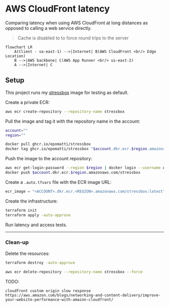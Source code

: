 # AWS CloudFront latency

Comparing latency when using AWS CloudFront at long distances as opposed to calling a web service directly.

> Cache is disabled to to force round trips to the server

```mermaid
flowchart LR
    A(Client - sa-east-1) -->|Internet| B(AWS CloudFront <br/> Edge Location)
    B -->|AWS backbone| C(AWS App Runner <br/> us-east-2)
    A -->|Internet| C
```


## Setup

This project runs my [stressbox][1] image for testing as default. 

Create a private ECR:

```sh
aws ecr create-repository --repository-name stressbox
```

Pull the image and tag it with the repository name in the account:

```sh
account=""
region=""

docker pull ghcr.io/epomatti/stressbox
docker tag ghcr.io/epomatti/stressbox "$account.dkr.ecr.$region.amazonaws.com/stressbox"
```

Push the image to the account repository:

```sh
aws ecr get-login-password --region $region | docker login --username AWS --password-stdin $account.dkr.ecr.$region.amazonaws.com
docker push $account.dkr.ecr.$region.amazonaws.com/stressbox
```

Create a `.auto.tfvars` file with the ECR image URL:

```terraform
ecr_image = "<ACCOUNT>.dkr.ecr.<REGION>.amazonaws.com/stressbox:latest"
```

Create the infrastructure:

```sh
terraform init
terraform apply -auto-approve
```

Run latency and access tests.

---

### Clean-up

Delete the resources:

```sh
terraform destroy -auto-approve

aws ecr delete-repository --repository-name stressbox --force
```

TODO:

```
cloudfront custom origin slow response
https://aws.amazon.com/blogs/networking-and-content-delivery/improve-your-website-performance-with-amazon-cloudfront/
```

[1]: https://github.com/epomatti/stressbox
